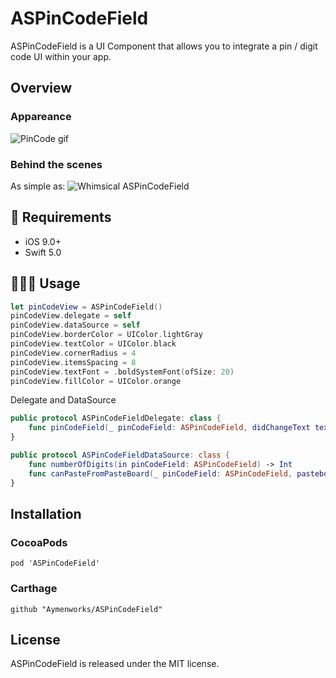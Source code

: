 # ASPinCodeField
 
ASPinCodeField is a UI Component that allows you to integrate a pin / digit code UI within your app.

## Overview


### Appareance

![PinCode gif](./ASPinCodeField.gif)

###  Behind the scenes

As simple as:
![Whimsical ASPinCodeField](./ASPinCodeField.png)

## 🔶 Requirements

- iOS 9.0+
- Swift 5.0

## 👨🏻‍💻 Usage

```swift
let pinCodeView = ASPinCodeField()
pinCodeView.delegate = self
pinCodeView.dataSource = self
pinCodeView.borderColor = UIColor.lightGray
pinCodeView.textColor = UIColor.black
pinCodeView.cornerRadius = 4
pinCodeView.itemsSpacing = 8
pinCodeView.textFont = .boldSystemFont(ofSize: 20)
pinCodeView.fillColor = UIColor.orange
```

Delegate and DataSource
```swift
public protocol ASPinCodeFieldDelegate: class {
    func pinCodeField(_ pinCodeField: ASPinCodeField, didChangeText text: String)
}

public protocol ASPinCodeFieldDataSource: class {
    func numberOfDigits(in pinCodeField: ASPinCodeField) -> Int
    func canPasteFromPasteBoard(_ pinCodeField: ASPinCodeField, pasteboard: String) -> Bool
}
```

## Installation

### CocoaPods

```pod 'ASPinCodeField'```

### Carthage

```github "Aymenworks/ASPinCodeField"```


## License

ASPinCodeField is released under the MIT license.
